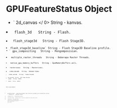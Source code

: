# GPUFeatureStatus Object

* ` 2d_canvas </ 0>  String - kanvas.</li>
<li><code> flash_3d </ 0>  String - Flash.</li>
<li><code> flash_stage3d </ 0>  String - Flash Stage3D.</li>
<li><code>flash_stage3d_baseline` String - Flash Stage3D Baseline profile.
* ` gpu_compositing </ 0>  String - Pengomposisian.</li>
<li><code> multiple_raster_threads </ 0>  String - Beberapa Raster Threads.</li>
<li><code> native_gpu_memory_buffers </ 0>  String - GpuMemoryBuffers asli.</li>
<li><code> rasterisasi </ 0>  String - Rasterisasi.</li>
<li><code> video_decode </ 0>  String - Dekode Video.</li>
<li><code> video_encode </ 0>  String - Video Encode.</li>
<li><code>vpx_decode` String - VPx Video Decode.
* ` webgl </ 0>  String - WebGL.</li>
<li><code> webgl2 </ 0>  String - WebGL2.</li>
</ul>

<p spaces-before="0">Nilai yang mungkin:</p>

<ul>
<li><code>disabled_software` - Hanya pada perangkat lunak. Akselerasi perangkat keras dinonaktifkan (kuning)
*  disabled_off </ 0> - Dimatikan (merah)</li>
<li><code> disabled_off_ok </ 0> - Dinonaktifkan (kuning)</li>
<li><code> unavailable_software </ 0> - Perangkat lunak saja, akselerasi perangkat keras tidak tersedia (kuning)</li>
<li><code> unavailable_off </ 0> - Tidak tersedia (merah)</li>
<li><code> tidak tersedia_off_ok </ 0> - Tidak tersedia (kuning)</li>
<li><code> enabled_readback </ 0> - Perangkat keras dipercepat namun dengan performa berkurang (kuning)</li>
<li><code> enabled_force </ 0> - Perangkat keras dipercepat di semua halaman (hijau)</li>
<li><code> diaktifkan </ 0> - Akselerasi perangkat keras (hijau)</li>
<li><code> enabled_on </ 0> - Diaktifkan (hijau)</li>
<li><code> enabled_force_on </ 0> - Paksa diaktifkan (hijau)</li>
</ul>
